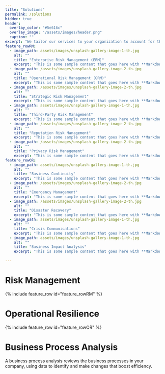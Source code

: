 ```yaml
---
title: "Solutions"
permalink: /solutions
hidden: true
header:
  overlay_color: "#5e616c"
  overlay_image: "/assets/images/header.png"
  caption: ""
excerpt: "We tailor our services to your organization to account for the unique factors that create value for you."
feature_rowRM:
  - image_path: assets/images/unsplash-gallery-image-1-th.jpg
    alt: ""
    title: "Enterprise Risk Management (ERM)"
    excerpt: "This is some sample content that goes here with **Markdown** formatting."
  - image_path: /assets/images/unsplash-gallery-image-2-th.jpg
    alt: ""
    title: "Operational Risk Management (ORM)"
    excerpt: "This is some sample content that goes here with **Markdown** formatting."
  - image_path: /assets/images/unsplash-gallery-image-2-th.jpg
    alt: ""
    title: "Strategic Risk Management"
    excerpt: "This is some sample content that goes here with **Markdown** formatting."
  - image_path: assets/images/unsplash-gallery-image-1-th.jpg
    alt: ""
    title: "Third-Party Risk Management"
    excerpt: "This is some sample content that goes here with **Markdown** formatting."
  - image_path: /assets/images/unsplash-gallery-image-2-th.jpg
    alt: ""
    title: "Reputation Risk Management"
    excerpt: "This is some sample content that goes here with **Markdown** formatting."
  - image_path: /assets/images/unsplash-gallery-image-2-th.jpg
    alt: ""
    title: "Privacy Risk Management"
    excerpt: "This is some sample content that goes here with **Markdown** formatting."
feature_rowOR:
  - image_path: assets/images/unsplash-gallery-image-1-th.jpg
    alt: ""
    title: "Business Continuity"
    excerpt: "This is some sample content that goes here with **Markdown** formatting."
  - image_path: /assets/images/unsplash-gallery-image-2-th.jpg
    alt: ""
    title: "Emergency Management"
    excerpt: "This is some sample content that goes here with **Markdown** formatting."
  - image_path: /assets/images/unsplash-gallery-image-2-th.jpg
    alt: ""
    title: "Disaster Recovery"
    excerpt: "This is some sample content that goes here with **Markdown** formatting."
  - image_path: assets/images/unsplash-gallery-image-1-th.jpg
    alt: ""
    title: "Crisis Communications"
    excerpt: "This is some sample content that goes here with **Markdown** formatting."
  - image_path: assets/images/unsplash-gallery-image-1-th.jpg
    alt: ""
    title: "Business Impact Analysis"
    excerpt: "This is some sample content that goes here with **Markdown** formatting."
  
---
```


# Risk Management

{% include feature_row id="feature_rowRM" %}

# Operational Resilience

{% include feature_row id="feature_rowOR" %}

# Business Process Analysis
A business process analysis reviews the business processes in your company, using data to identify and make changes that boost efficiency.
